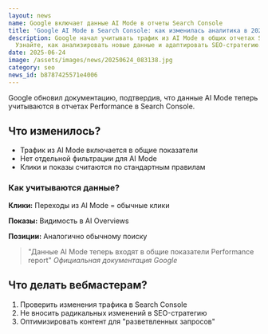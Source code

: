 ```yaml
---
layout: news
name: Google включает данные AI Mode в отчеты Search Console
title: 'Google AI Mode в Search Console: как изменилась аналитика в 2025'
description: Google начал учитывать трафик из AI Mode в общих отчетах Search Console.
  Узнайте, как анализировать новые данные и адаптировать SEO-стратегию.
date: 2025-06-24
image: /assets/images/news/20250624_083138.jpg
category: seo
news_id: b8787425571e4006
---
```






<p class="news-lead">Google обновил документацию, подтвердив, что данные AI Mode теперь учитываются в отчетах Performance в Search Console.</p>
  <h2>Что изменилось?</h2>
  <ul>
    <li>Трафик из AI Mode включается в общие показатели</li>
    <li>Нет отдельной фильтрации для AI Mode</li>
    <li>Клики и показы считаются по стандартным правилам</li>
  </ul>

  <h3>Как учитываются данные?</h3>
  <div class="feature-box">
    <p><strong>Клики:</strong> Переходы из AI Mode = обычные клики</p>
    <p><strong>Показы:</strong> Видимость в AI Overviews</p>
    <p><strong>Позиции:</strong> Аналогично обычному поиску</p>
  </div>
  
  <blockquote class="google-quote">
    "Данные AI Mode теперь входят в общие показатели Performance report"
    <cite>Официальная документация Google</cite>
  </blockquote>
  
  <h2>Что делать вебмастерам?</h2>
  <ol>
    <li>Проверить изменения трафика в Search Console</li>
    <li>Не вносить радикальных изменений в SEO-стратегию</li>
    <li>Оптимизировать контент для "разветвленных запросов"</li>
  </ol>
